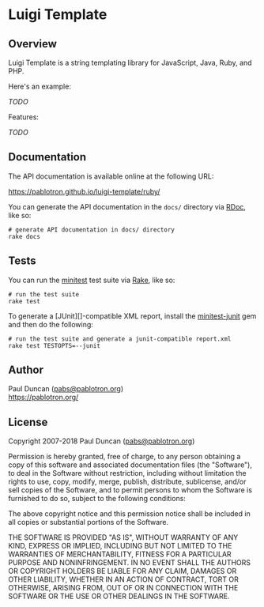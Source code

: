 Luigi Template
==============

Overview
--------
Luigi Template is a string templating library for JavaScript, Java,
Ruby, and PHP.

Here's an example:

*TODO*

Features:

*TODO*

Documentation
-------------
The API documentation is available online at the following URL:

https://pablotron.github.io/luigi-template/ruby/

You can generate the API documentation in the `docs/` directory via
[RDoc][], like so:

    # generate API documentation in docs/ directory
    rake docs

Tests
-----
You can run the [minitest][] test suite via [Rake][], like so:

    # run the test suite
    rake test

To generate a [JUnit][]-compatible XML report, install the
[minitest-junit][] gem and then do the following:

    # run the test suite and generate a junit-compatible report.xml
    rake test TESTOPTS=--junit

Author
------
Paul Duncan ([pabs@pablotron.org][me])<br/>
https://pablotron.org/

License
-------
Copyright 2007-2018 Paul Duncan ([pabs@pablotron.org][me])

Permission is hereby granted, free of charge, to any person obtaining a
copy of this software and associated documentation files (the
"Software"), to deal in the Software without restriction, including
without limitation the rights to use, copy, modify, merge, publish,
distribute, sublicense, and/or sell copies of the Software, and to
permit persons to whom the Software is furnished to do so, subject to
the following conditions:

The above copyright notice and this permission notice shall be included
in all copies or substantial portions of the Software.

THE SOFTWARE IS PROVIDED "AS IS", WITHOUT WARRANTY OF ANY KIND, EXPRESS
OR IMPLIED, INCLUDING BUT NOT LIMITED TO THE WARRANTIES OF
MERCHANTABILITY, FITNESS FOR A PARTICULAR PURPOSE AND NONINFRINGEMENT.
IN NO EVENT SHALL THE AUTHORS OR COPYRIGHT HOLDERS BE LIABLE FOR ANY
CLAIM, DAMAGES OR OTHER LIABILITY, WHETHER IN AN ACTION OF CONTRACT,
TORT OR OTHERWISE, ARISING FROM, OUT OF OR IN CONNECTION WITH THE
SOFTWARE OR THE USE OR OTHER DEALINGS IN THE SOFTWARE.

[me]: mailto:pabs@pablotron.org
[minitest]: https://github.com/seattlerb/minitest
[minitest-junit]: https://github.com/aespinosa/minitest-junit
[RDoc]: https://github.com/ruby/rdoc
[Rake]: https://github.com/ruby/rake
